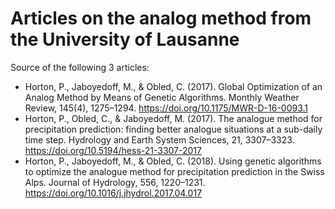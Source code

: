 # Articles on the analog method from the University of Lausanne

Source of the following 3 articles:

* Horton, P., Jaboyedoff, M., & Obled, C. (2017). Global Optimization of an Analog Method by Means of Genetic Algorithms. Monthly Weather Review, 145(4), 1275–1294. https://doi.org/10.1175/MWR-D-16-0093.1
* Horton, P., Obled, C., & Jaboyedoff, M. (2017). The analogue method for precipitation prediction: finding better analogue situations at a sub-daily time step. Hydrology and Earth System Sciences, 21, 3307–3323. https://doi.org/10.5194/hess-21-3307-2017
* Horton, P., Jaboyedoff, M., & Obled, C. (2018). Using genetic algorithms to optimize the analogue method for precipitation prediction in the Swiss Alps. Journal of Hydrology, 556, 1220–1231. https://doi.org/10.1016/j.jhydrol.2017.04.017
